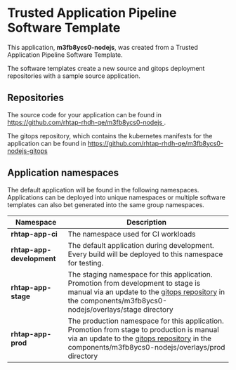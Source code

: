 # Trusted Application Pipeline Software Template

This application, **m3fb8ycs0-nodejs**, was created from a Trusted Application Pipeline Software Template.

The software templates create a new source and gitops deployment repositories with a sample source application. 

## Repositories

The source code for your application can be found in [https://github.com/rhtap-rhdh-qe/m3fb8ycs0-nodejs ](https://github.com/rhtap-rhdh-qe/m3fb8ycs0-nodejs ).
 
The gitops repository, which contains the kubernetes manifests for the application can be found in 
[https://github.com/rhtap-rhdh-qe/m3fb8ycs0-nodejs-gitops ](https://github.com/rhtap-rhdh-qe/m3fb8ycs0-nodejs-gitops ) 

## Application namespaces 

The default application will be found in the following namespaces. Applications can be deployed into unique namespaces or multiple software templates can also bet generated into the same group namespaces.  

|  Namespace   |  Description   |  
| -------- | -------- |
| **rhtap-app-ci** | The namespace used for CI workloads |
| **rhtap-app-development** | The default application during development. Every build will be deployed to this namespace for testing. |
| **rhtap-app-stage** | The staging namespace for this application. Promotion from development to stage is manual via an update to the [gitops repository](https://github.com/rhtap-rhdh-qe/m3fb8ycs0-nodejs-gitops ) in the components/m3fb8ycs0-nodejs/overlays/stage directory |
| **rhtap-app-prod** | The production namespace for this application. Promotion from stage to production is manual via an update to the [gitops repository](https://github.com/rhtap-rhdh-qe/m3fb8ycs0-nodejs-gitops ) in the components/m3fb8ycs0-nodejs/overlays/prod directory |